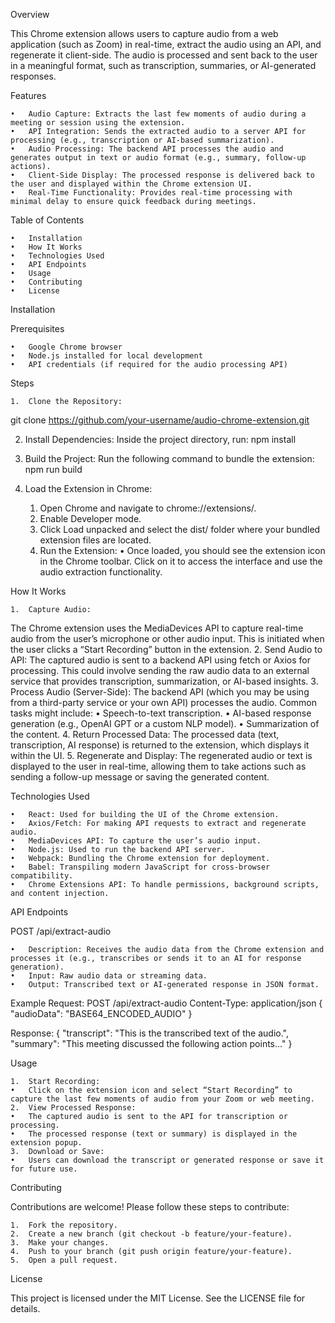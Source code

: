 Overview

This Chrome extension allows users to capture audio from a web application (such as Zoom) in real-time, extract the audio using an API, and regenerate it client-side. The audio is processed and sent back to the user in a meaningful format, such as transcription, summaries, or AI-generated responses.

Features

	•	Audio Capture: Extracts the last few moments of audio during a meeting or session using the extension.
	•	API Integration: Sends the extracted audio to a server API for processing (e.g., transcription or AI-based summarization).
	•	Audio Processing: The backend API processes the audio and generates output in text or audio format (e.g., summary, follow-up actions).
	•	Client-Side Display: The processed response is delivered back to the user and displayed within the Chrome extension UI.
	•	Real-Time Functionality: Provides real-time processing with minimal delay to ensure quick feedback during meetings.

Table of Contents

	•	Installation
	•	How It Works
	•	Technologies Used
	•	API Endpoints
	•	Usage
	•	Contributing
	•	License

Installation

Prerequisites

	•	Google Chrome browser
	•	Node.js installed for local development
	•	API credentials (if required for the audio processing API)

Steps

	1.	Clone the Repository:
 git clone https://github.com/your-username/audio-chrome-extension.git

 2.	Install Dependencies:
Inside the project directory, run:
npm install

3.	Build the Project:
Run the following command to bundle the extension:
npm run build

4.	Load the Extension in Chrome:
	1.	Open Chrome and navigate to chrome://extensions/.
	2.	Enable Developer mode.
	3.	Click Load unpacked and select the dist/ folder where your bundled extension files are located.
	5.	Run the Extension:
	•	Once loaded, you should see the extension icon in the Chrome toolbar. Click on it to access the interface and use the audio extraction functionality.

How It Works

	1.	Capture Audio:
The Chrome extension uses the MediaDevices API to capture real-time audio from the user’s microphone or other audio input. This is initiated when the user clicks a “Start Recording” button in the extension.
	2.	Send Audio to API:
The captured audio is sent to a backend API using fetch or Axios for processing. This could involve sending the raw audio data to an external service that provides transcription, summarization, or AI-based insights.
	3.	Process Audio (Server-Side):
The backend API (which you may be using from a third-party service or your own API) processes the audio. Common tasks might include:
	•	Speech-to-text transcription.
	•	AI-based response generation (e.g., OpenAI GPT or a custom NLP model).
	•	Summarization of the content.
	4.	Return Processed Data:
The processed data (text, transcription, AI response) is returned to the extension, which displays it within the UI.
	5.	Regenerate and Display:
The regenerated audio or text is displayed to the user in real-time, allowing them to take actions such as sending a follow-up message or saving the generated content.

Technologies Used

	•	React: Used for building the UI of the Chrome extension.
	•	Axios/Fetch: For making API requests to extract and regenerate audio.
	•	MediaDevices API: To capture the user’s audio input.
	•	Node.js: Used to run the backend API server.
	•	Webpack: Bundling the Chrome extension for deployment.
	•	Babel: Transpiling modern JavaScript for cross-browser compatibility.
	•	Chrome Extensions API: To handle permissions, background scripts, and content injection.

API Endpoints

POST /api/extract-audio

	•	Description: Receives the audio data from the Chrome extension and processes it (e.g., transcribes or sends it to an AI for response generation).
	•	Input: Raw audio data or streaming data.
	•	Output: Transcribed text or AI-generated response in JSON format.

Example Request:
POST /api/extract-audio
Content-Type: application/json
{
  "audioData": "BASE64_ENCODED_AUDIO"
}

Response:
{
  "transcript": "This is the transcribed text of the audio.",
  "summary": "This meeting discussed the following action points..."
}

Usage

	1.	Start Recording:
	•	Click on the extension icon and select “Start Recording” to capture the last few moments of audio from your Zoom or web meeting.
	2.	View Processed Response:
	•	The captured audio is sent to the API for transcription or processing.
	•	The processed response (text or summary) is displayed in the extension popup.
	3.	Download or Save:
	•	Users can download the transcript or generated response or save it for future use.

Contributing

Contributions are welcome! Please follow these steps to contribute:

	1.	Fork the repository.
	2.	Create a new branch (git checkout -b feature/your-feature).
	3.	Make your changes.
	4.	Push to your branch (git push origin feature/your-feature).
	5.	Open a pull request.

License

This project is licensed under the MIT License. See the LICENSE file for details.
